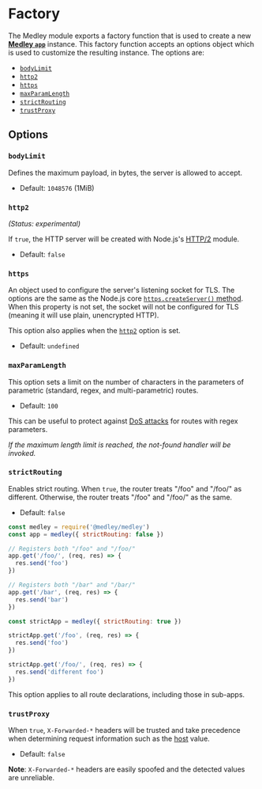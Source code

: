 # Factory

The Medley module exports a factory function that is used to create a new
[**Medley `app`**](App.md) instance. This factory function accepts an options
object which is used to customize the resulting instance. The options are:

+ [`bodyLimit`](#bodylimit)
+ [`http2`](#http2)
+ [`https`](#https)
+ [`maxParamLength`](#maxparamlength)
+ [`strictRouting`](#strictrouting)
+ [`trustProxy`](#trustproxy)

## Options

### `bodyLimit`

Defines the maximum payload, in bytes, the server is allowed to accept.

+ Default: `1048576` (1MiB)

### `http2`

*(Status: experimental)*

If `true`, the HTTP server will be created with Node.js's
[HTTP/2](https://nodejs.org/api/http2.html) module.

+ Default: `false`

### `https`

An object used to configure the server's listening socket for TLS. The options
are the same as the Node.js core
[`https.createServer()` method](https://nodejs.org/api/https.html#https_https_createserver_options_requestlistener).
When this property is not set, the socket will not be configured for TLS
(meaning it will use plain, unencrypted HTTP).

This option also applies when the [`http2`](Factory.md#factory-http2) option is set.

+ Default: `undefined`

### `maxParamLength`

This option sets a limit on the number of characters in the parameters of
parametric (standard, regex, and multi-parametric) routes.

+ Default: `100`

This can be useful to protect against [DoS attacks](https://www.owasp.org/index.php/Regular_expression_Denial_of_Service_-_ReDoS)
for routes with regex parameters.

*If the maximum length limit is reached, the not-found handler will be invoked.*

### `strictRouting`

Enables strict routing. When `true`, the router treats "/foo" and "/foo/" as
different. Otherwise, the router treats "/foo" and "/foo/" as the same.

+ Default: `false`

```js
const medley = require('@medley/medley')
const app = medley({ strictRouting: false })

// Registers both "/foo" and "/foo/"
app.get('/foo/', (req, res) => {
  res.send('foo')
})

// Registers both "/bar" and "/bar/"
app.get('/bar', (req, res) => {
  res.send('bar')
})

const strictApp = medley({ strictRouting: true })

strictApp.get('/foo', (req, res) => {
  res.send('foo')
})

strictApp.get('/foo/', (req, res) => {
  res.send('different foo')
})
```

This option applies to all route declarations, including those in sub-apps.

### `trustProxy`

When `true`, `X-Forwarded-*` headers will be trusted and take precedence when
determining request information such as the [host](Request.md#reqhost) value.

+ Default: `false`

**Note**: `X-Forwarded-*` headers are easily spoofed and the detected values are unreliable.
